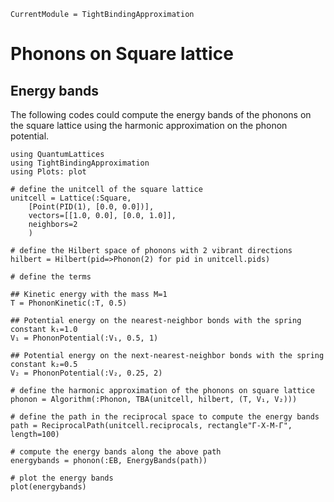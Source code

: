 ```@meta
CurrentModule = TightBindingApproximation
```

# Phonons on Square lattice

## Energy bands

The following codes could compute the energy bands of the phonons on the square lattice using the harmonic approximation on the phonon potential.

```@example phonon
using QuantumLattices
using TightBindingApproximation
using Plots: plot

# define the unitcell of the square lattice
unitcell = Lattice(:Square,
    [Point(PID(1), [0.0, 0.0])],
    vectors=[[1.0, 0.0], [0.0, 1.0]],
    neighbors=2
    )

# define the Hilbert space of phonons with 2 vibrant directions
hilbert = Hilbert(pid=>Phonon(2) for pid in unitcell.pids)

# define the terms

## Kinetic energy with the mass M=1
T = PhononKinetic(:T, 0.5)

## Potential energy on the nearest-neighbor bonds with the spring constant k₁=1.0
V₁ = PhononPotential(:V₁, 0.5, 1)

## Potential energy on the next-nearest-neighbor bonds with the spring constant k₂=0.5
V₂ = PhononPotential(:V₂, 0.25, 2)

# define the harmonic approximation of the phonons on square lattice
phonon = Algorithm(:Phonon, TBA(unitcell, hilbert, (T, V₁, V₂)))

# define the path in the reciprocal space to compute the energy bands
path = ReciprocalPath(unitcell.reciprocals, rectangle"Γ-X-M-Γ", length=100)

# compute the energy bands along the above path
energybands = phonon(:EB, EnergyBands(path))

# plot the energy bands
plot(energybands)
```